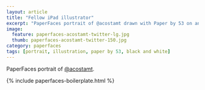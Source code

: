 ```yaml
---
layout: article
title: "Fellow iPad illustrator"
excerpt: "PaperFaces portrait of @acostamt drawn with Paper by 53 on an iPad."
image: 
  feature: paperfaces-acostamt-twitter-lg.jpg
  thumb: paperfaces-acostamt-twitter-150.jpg
category: paperfaces
tags: [portrait, illustration, paper by 53, black and white]
---
```


PaperFaces portrait of [@acostamt](http://twitter.com/acostamt).

{% include paperfaces-boilerplate.html %}